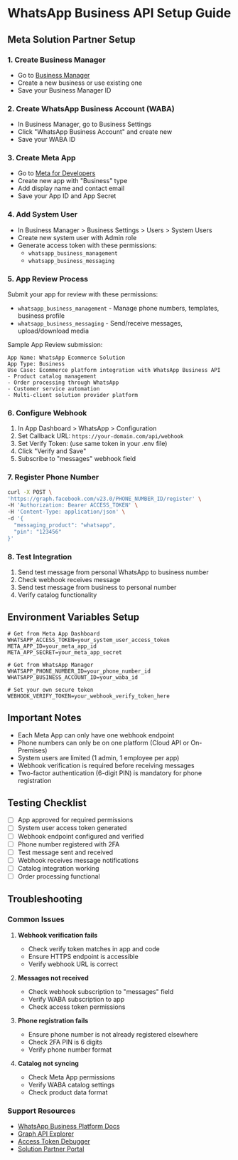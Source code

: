 # WhatsApp Business API Setup Guide

## Meta Solution Partner Setup

### 1. Create Business Manager
- Go to [Business Manager](https://business.facebook.com)
- Create a new business or use existing one
- Save your Business Manager ID

### 2. Create WhatsApp Business Account (WABA)
- In Business Manager, go to Business Settings
- Click "WhatsApp Business Account" and create new
- Save your WABA ID

### 3. Create Meta App
- Go to [Meta for Developers](https://developers.facebook.com)
- Create new app with "Business" type
- Add display name and contact email
- Save your App ID and App Secret

### 4. Add System User
- In Business Manager > Business Settings > Users > System Users
- Create new system user with Admin role
- Generate access token with these permissions:
  - `whatsapp_business_management`
  - `whatsapp_business_messaging`

### 5. App Review Process
Submit your app for review with these permissions:
- `whatsapp_business_management` - Manage phone numbers, templates, business profile
- `whatsapp_business_messaging` - Send/receive messages, upload/download media

Sample App Review submission:
```
App Name: WhatsApp Ecommerce Solution
App Type: Business
Use Case: Ecommerce platform integration with WhatsApp Business API
- Product catalog management
- Order processing through WhatsApp
- Customer service automation
- Multi-client solution provider platform
```

### 6. Configure Webhook
1. In App Dashboard > WhatsApp > Configuration
2. Set Callback URL: `https://your-domain.com/api/webhook`
3. Set Verify Token: (use same token in your .env file)
4. Click "Verify and Save"
5. Subscribe to "messages" webhook field

### 7. Register Phone Number
```bash
curl -X POST \
'https://graph.facebook.com/v23.0/PHONE_NUMBER_ID/register' \
-H 'Authorization: Bearer ACCESS_TOKEN' \
-H 'Content-Type: application/json' \
-d '{
  "messaging_product": "whatsapp",
  "pin": "123456"
}'
```

### 8. Test Integration
1. Send test message from personal WhatsApp to business number
2. Check webhook receives message
3. Send test message from business to personal number
4. Verify catalog functionality

## Environment Variables Setup

```env
# Get from Meta App Dashboard
WHATSAPP_ACCESS_TOKEN=your_system_user_access_token
META_APP_ID=your_meta_app_id
META_APP_SECRET=your_meta_app_secret

# Get from WhatsApp Manager
WHATSAPP_PHONE_NUMBER_ID=your_phone_number_id
WHATSAPP_BUSINESS_ACCOUNT_ID=your_waba_id

# Set your own secure token
WEBHOOK_VERIFY_TOKEN=your_webhook_verify_token_here
```

## Important Notes

- Each Meta App can only have one webhook endpoint
- Phone numbers can only be on one platform (Cloud API or On-Premises)
- System users are limited (1 admin, 1 employee per app)
- Webhook verification is required before receiving messages
- Two-factor authentication (6-digit PIN) is mandatory for phone registration

## Testing Checklist

- [ ] App approved for required permissions
- [ ] System user access token generated
- [ ] Webhook endpoint configured and verified
- [ ] Phone number registered with 2FA
- [ ] Test message sent and received
- [ ] Webhook receives message notifications
- [ ] Catalog integration working
- [ ] Order processing functional

## Troubleshooting

### Common Issues

1. **Webhook verification fails**
   - Check verify token matches in app and code
   - Ensure HTTPS endpoint is accessible
   - Verify webhook URL is correct

2. **Messages not received**
   - Check webhook subscription to "messages" field
   - Verify WABA subscription to app
   - Check access token permissions

3. **Phone registration fails**
   - Ensure phone number is not already registered elsewhere
   - Check 2FA PIN is 6 digits
   - Verify phone number format

4. **Catalog not syncing**
   - Check Meta App permissions
   - Verify WABA catalog settings
   - Check product data format

### Support Resources

- [WhatsApp Business Platform Docs](https://developers.facebook.com/docs/whatsapp)
- [Graph API Explorer](https://developers.facebook.com/tools/explorer)
- [Access Token Debugger](https://developers.facebook.com/tools/debug/accesstoken)
- [Solution Partner Portal](https://www.facebook.com/business/partner-directory)
